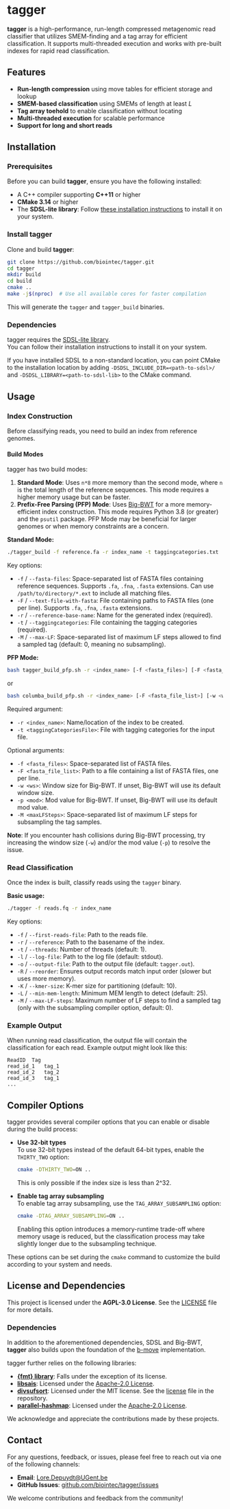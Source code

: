 # tagger  

**tagger** is a high-performance, run-length compressed metagenomic read classifier that utilizes SMEM-finding and a tag array for efficient classification. It supports multi-threaded execution and works with pre-built indexes for rapid read classification.  

## Features  

- **Run-length compression** using move tables for efficient storage and lookup  
- **SMEM-based classification** using SMEMs of length at least $L$  
- **Tag array toehold** to enable classification without locating  
- **Multi-threaded execution** for scalable performance  
- **Support for long and short reads**  

## Installation  

### Prerequisites  

Before you can build **tagger**, ensure you have the following installed:

- A C++ compiler supporting **C++11** or higher
- **CMake 3.14** or higher
- The **SDSL-lite library**: Follow [these installation instructions](https://github.com/simongog/sdsl-lite) to install it on your system.

### Install tagger  

Clone and build **tagger**:

```bash
git clone https://github.com/biointec/tagger.git
cd tagger
mkdir build
cd build
cmake ..
make -j$(nproc)  # Use all available cores for faster compilation
```

This will generate the `tagger` and `tagger_build` binaries.

### Dependencies  

tagger requires the [SDSL-lite library](https://github.com/simongog/sdsl-lite).  
You can follow their installation instructions to install it on your system.  

If you have installed SDSL to a non-standard location, you can point CMake to the installation location by adding `-DSDSL_INCLUDE_DIR=<path-to-sdsl>/` and `-DSDSL_LIBRARY=<path-to-sdsl-lib>` to the CMake command.  

## Usage  

### Index Construction  

Before classifying reads, you need to build an index from reference genomes.  

#### Build Modes  

tagger has two build modes:

1. **Standard Mode**: Uses `n*8` more memory than the second mode, where `n` is the total length of the reference sequences. This mode requires a higher memory usage but can be faster.
2. **Prefix-Free Parsing (PFP) Mode**: Uses [Big-BWT](https://gitlab.com/manzai/Big-BWT) for a more memory-efficient index construction. This mode requires Python 3.8 (or greater) and the `psutil` package. PFP Mode may be beneficial for larger genomes or when memory constraints are a concern.

**Standard Mode:**  
```bash
./tagger_build -f reference.fa -r index_name -t taggingcategories.txt
```  

Key options:
- `-f` / `--fasta-files`: Space-separated list of FASTA files containing reference sequences. Supports `.fa`, `.fna`, `.fasta` extensions. Can use `/path/to/directory/*.ext` to include all matching files.  
- `-F` / `--text-file-with-fasta`: File containing paths to FASTA files (one per line). Supports `.fa`, `.fna`, `.fasta` extensions.  
- `-r` / `--reference-base-name`: Name for the generated index (required).  
- `-t` / `--taggingcategories`: File containing the tagging categories (required).   
- `-M` / `--max-LF`: Space-separated list of maximum LF steps allowed to find a sampled tag (default: 0, meaning no subsampling).  

**PFP Mode:**  
```bash
bash tagger_build_pfp.sh -r <index_name> [-f <fasta_files>] [-F <fasta_file_list>] [-w <ws>] [-p <mod>] [-t <taggingCategoriesFile>] [-M <maxLFSteps>]
```

or  

```bash
bash columba_build_pfp.sh -r <index_name> [-F <fasta_file_list>] [-w <ws>] [-p <mod>] [-t <taggingCategoriesFile>] [-M <maxLFSteps>]
```

Required argument:
- `-r <index_name>`: Name/location of the index to be created.
- `-t <taggingCategoriesFile>`: File with tagging categories for the input file.

Optional arguments:
- `-f <fasta_files>`: Space-separated list of FASTA files.
- `-F <fasta_file_list>`: Path to a file containing a list of FASTA files, one per line.
- `-w <ws>`: Window size for Big-BWT. If unset, Big-BWT will use its default window size.
- `-p <mod>`: Mod value for Big-BWT. If unset, Big-BWT will use its default mod value.
- `-M <maxLFSteps>`: Space-separated list of maximum LF steps for subsampling the tag samples.

**Note**: If you encounter hash collisions during Big-BWT processing, try increasing the window size (`-w`) and/or the mod value (`-p`) to resolve the issue.

### Read Classification  

Once the index is built, classify reads using the `tagger` binary.  

**Basic usage:**  
```bash
./tagger -f reads.fq -r index_name
```  

Key options:
- `-f` / `--first-reads-file`: Path to the reads file.  
- `-r` / `--reference`: Path to the basename of the index.  
- `-t` / `--threads`: Number of threads (default: 1).  
- `-l` / `--log-file`: Path to the log file (default: stdout).  
- `-o` / `--output-file`: Path to the output file (default: `tagger.out`).  
- `-R` / `--reorder`: Ensures output records match input order (slower but uses more memory).  
- `-K` / `--kmer-size`: K-mer size for partitioning (default: 10).  
- `-L` / `--min-mem-length`: Minimum MEM length to detect (default: 25).  
- `-M` / `--max-LF-steps`: Maximum number of LF steps to find a sampled tag (only with the subsampling compiler option, default: 0).  

### Example Output  
When running read classification, the output file will contain the classification for each read. Example output might look like this:

```
ReadID  Tag
read_id_1   tag_1
read_id_2   tag_2
read_id_3   tag_1
...
```

## Compiler Options  

tagger provides several compiler options that you can enable or disable during the build process:

- **Use 32-bit types**  
  To use 32-bit types instead of the default 64-bit types, enable the `THIRTY_TWO` option:
  ```bash
  cmake -DTHIRTY_TWO=ON ..
  ```
  This is only possible if the index size is less than 2^32.

- **Enable tag array subsampling**  
  To enable tag array subsampling, use the `TAG_ARRAY_SUBSAMPLING` option:
  ```bash
  cmake -DTAG_ARRAY_SUBSAMPLING=ON ..
  ```
  Enabling this option introduces a memory-runtime trade-off where memory usage is reduced, but the classification process may take slightly longer due to the subsampling technique.

These options can be set during the `cmake` command to customize the build according to your system and needs.

## License and Dependencies  

This project is licensed under the **AGPL-3.0 License**. See the [LICENSE](./LICENSE) file for more details.  

### Dependencies  

In addition to the aforementioned dependencies, SDSL and Big-BWT, **tagger** also builds upon the foundation of the [b-move](https://github.com/biointec/b-move) implementation.  

tagger further relies on the following libraries:  
- **[{fmt} library](https://github.com/fmtlib/fmt)**: Falls under the exception of its license.  
- **[libsais](https://github.com/IlyaGrebnov/libsais)**: Licensed under the [Apache-2.0 License](./licenses_dependencies/Apache-2.0_LICENSE).  
- **[divsufsort](https://github.com/y-256/libdivsufsort)**: Licensed under the MIT license. See the [license](./licenses_dependencies/divsufsort_MIT_LICENSE) file in the repository.  
- **[parallel-hashmap](https://github.com/greg7mdp/parallel-hashmap)**: Licensed under the [Apache-2.0 License](./licenses_dependencies/Apache-2.0_LICENSE).

We acknowledge and appreciate the contributions made by these projects.

## Contact  

For any questions, feedback, or issues, please feel free to reach out via one of the following channels:

- **Email**: [Lore.Depuydt@UGent.be](mailto:Lore.Depuydt@UGent.be)  
- **GitHub Issues**: [github.com/biointec/tagger/issues](https://github.com/biointec/tagger/issues)  

We welcome contributions and feedback from the community!